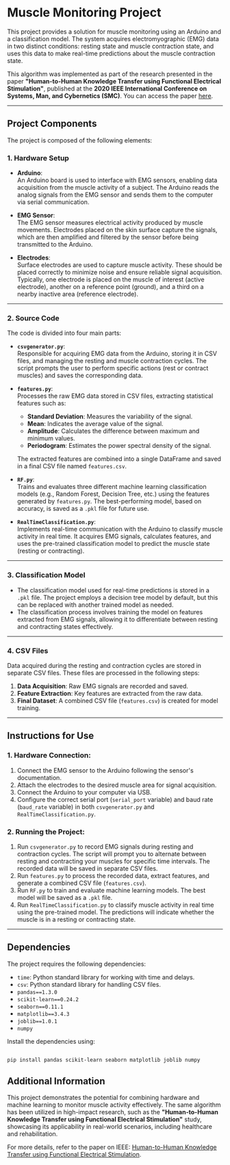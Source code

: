 # Muscle Monitoring Project

This project provides a solution for muscle monitoring using an Arduino and a classification model. The system acquires electromyographic (EMG) data in two distinct conditions: resting state and muscle contraction state, and uses this data to make real-time predictions about the muscle contraction state. 

This algorithm was implemented as part of the research presented in the paper **"Human-to-Human Knowledge Transfer using Functional Electrical Stimulation"**, published at the **2020 IEEE International Conference on Systems, Man, and Cybernetics (SMC)**. You can access the paper [here](https://ieeexplore.ieee.org/abstract/document/9283319).

---

## Project Components

The project is composed of the following elements:

### 1. Hardware Setup

- **Arduino**:  
  An Arduino board is used to interface with EMG sensors, enabling data acquisition from the muscle activity of a subject. The Arduino reads the analog signals from the EMG sensor and sends them to the computer via serial communication.

- **EMG Sensor**:  
  The EMG sensor measures electrical activity produced by muscle movements. Electrodes placed on the skin surface capture the signals, which are then amplified and filtered by the sensor before being transmitted to the Arduino.

- **Electrodes**:  
  Surface electrodes are used to capture muscle activity. These should be placed correctly to minimize noise and ensure reliable signal acquisition. Typically, one electrode is placed on the muscle of interest (active electrode), another on a reference point (ground), and a third on a nearby inactive area (reference electrode).

---

### 2. Source Code

The code is divided into four main parts:

- **`csvgenerator.py`**:  
  Responsible for acquiring EMG data from the Arduino, storing it in CSV files, and managing the resting and muscle contraction cycles. The script prompts the user to perform specific actions (rest or contract muscles) and saves the corresponding data.

- **`features.py`**:  
  Processes the raw EMG data stored in CSV files, extracting statistical features such as:
  - **Standard Deviation**: Measures the variability of the signal.
  - **Mean**: Indicates the average value of the signal.
  - **Amplitude**: Calculates the difference between maximum and minimum values.
  - **Periodogram**: Estimates the power spectral density of the signal.

  The extracted features are combined into a single DataFrame and saved in a final CSV file named `features.csv`.

- **`RF.py`**:  
  Trains and evaluates three different machine learning classification models (e.g., Random Forest, Decision Tree, etc.) using the features generated by `features.py`. The best-performing model, based on accuracy, is saved as a `.pkl` file for future use.

- **`RealTimeClassification.py`**:  
  Implements real-time communication with the Arduino to classify muscle activity in real time. It acquires EMG signals, calculates features, and uses the pre-trained classification model to predict the muscle state (resting or contracting).

---

### 3. Classification Model

- The classification model used for real-time predictions is stored in a `.pkl` file. The project employs a decision tree model by default, but this can be replaced with another trained model as needed.
- The classification process involves training the model on features extracted from EMG signals, allowing it to differentiate between resting and contracting states effectively.

---

### 4. CSV Files

Data acquired during the resting and contraction cycles are stored in separate CSV files. These files are processed in the following steps:
1. **Data Acquisition**: Raw EMG signals are recorded and saved.
2. **Feature Extraction**: Key features are extracted from the raw data.
3. **Final Dataset**: A combined CSV file (`features.csv`) is created for model training.

---

## Instructions for Use

### 1. Hardware Connection:
1. Connect the EMG sensor to the Arduino following the sensor's documentation.
2. Attach the electrodes to the desired muscle area for signal acquisition.
3. Connect the Arduino to your computer via USB.
4. Configure the correct serial port (`serial_port` variable) and baud rate (`baud_rate` variable) in both `csvgenerator.py` and `RealTimeClassification.py`.

### 2. Running the Project:
1. Run `csvgenerator.py` to record EMG signals during resting and contraction cycles. The script will prompt you to alternate between resting and contracting your muscles for specific time intervals. The recorded data will be saved in separate CSV files.
2. Run `features.py` to process the recorded data, extract features, and generate a combined CSV file (`features.csv`).
3. Run `RF.py` to train and evaluate machine learning models. The best model will be saved as a `.pkl` file.
4. Run `RealTimeClassification.py` to classify muscle activity in real time using the pre-trained model. The predictions will indicate whether the muscle is in a resting or contracting state.

---

## Dependencies

The project requires the following dependencies:

- `time`: Python standard library for working with time and delays.
- `csv`: Python standard library for handling CSV files.
- `pandas==1.3.0`
- `scikit-learn==0.24.2`
- `seaborn==0.11.1`
- `matplotlib==3.4.3`
- `joblib==1.0.1`
- `numpy`

Install the dependencies using:
```bash

pip install pandas scikit-learn seaborn matplotlib joblib numpy
````

## Additional Information

This project demonstrates the potential for combining hardware and machine learning to monitor muscle activity effectively. The same algorithm has been utilized in high-impact research, such as the **"Human-to-Human Knowledge Transfer using Functional Electrical Stimulation"** study, showcasing its applicability in real-world scenarios, including healthcare and rehabilitation.

For more details, refer to the paper on IEEE: [Human-to-Human Knowledge Transfer using Functional Electrical Stimulation](https://ieeexplore.ieee.org/abstract/document/9283319).
